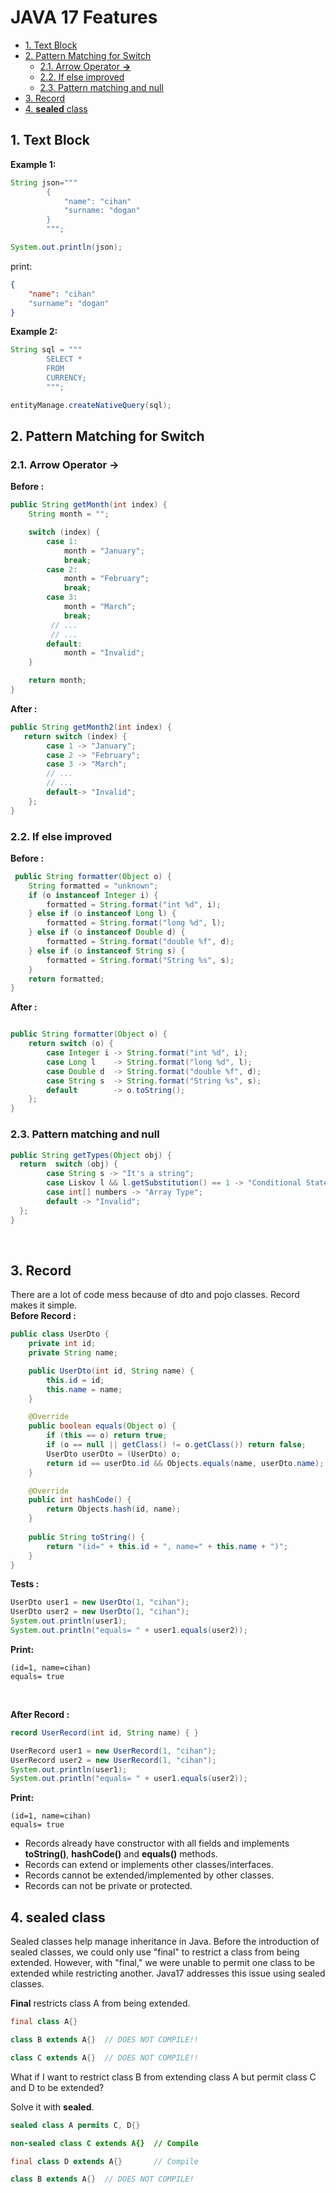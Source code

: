 
# JAVA 17 Features  <!-- omit in toc -->

- [1. Text Block](#1-text-block)
- [2. Pattern Matching for Switch](#2-pattern-matching-for-switch)
  - [2.1. Arrow Operator **-\>**](#21-arrow-operator--)
  - [2.2. If else improved](#22-if-else-improved)
  - [2.3. Pattern matching and null](#23-pattern-matching-and-null)
- [3. Record](#3-record)
- [4. **sealed** class](#4-sealed-class)



## 1. Text Block

**Example 1:**  
 
```java
String json="""
        {
            "name": "cihan"
            "surname: "dogan"
        }
        """;

System.out.println(json);
```

print:  
```json
{
    "name": "cihan"
    "surname": "dogan"
}
```

**Example 2:** 

```java
String sql = """
        SELECT *
        FROM
        CURRENCY;
        """;

entityManage.createNativeQuery(sql);
```


## 2. Pattern Matching for Switch 
### 2.1. Arrow Operator **->**
**Before :** 
```java
public String getMonth(int index) {
    String month = "";

    switch (index) {
        case 1:
            month = "January";
            break;
        case 2:
            month = "February";
            break;
        case 3:
            month = "March";
            break;
         // ...
         // ...
        default:
            month = "Invalid";
    }

    return month;
}
```

**After :** 
```java
public String getMonth2(int index) {
   return switch (index) {
        case 1 -> "January";
        case 2 -> "February";
        case 3 -> "March";
        // ...
        // ...
        default-> "Invalid";
    };
}
```

### 2.2. If else improved 
**Before :**

```java
 public String formatter(Object o) {
    String formatted = "unknown";
    if (o instanceof Integer i) {
        formatted = String.format("int %d", i);
    } else if (o instanceof Long l) {
        formatted = String.format("long %d", l);
    } else if (o instanceof Double d) {
        formatted = String.format("double %f", d);
    } else if (o instanceof String s) {
        formatted = String.format("String %s", s);
    }
    return formatted;
}
```

**After :**
```java

public String formatter(Object o) {
    return switch (o) {
        case Integer i -> String.format("int %d", i);
        case Long l    -> String.format("long %d", l);
        case Double d  -> String.format("double %f", d);
        case String s  -> String.format("String %s", s);
        default        -> o.toString();
    };
}
```

###  2.3. Pattern matching and null

```java
public String getTypes(Object obj) {
  return  switch (obj) {
        case String s -> "It's a string";
        case Liskov l && l.getSubstitution() == 1 -> "Conditional Statement";
        case int[] numbers -> "Array Type";
        default -> "Invalid";
  };
}
```

<br/>



## 3. Record

There are a lot of code mess because of dto and pojo classes. Record makes it simple.  
**Before Record :**

```java
public class UserDto {
    private int id;
    private String name;

    public UserDto(int id, String name) {
        this.id = id;
        this.name = name;
    }

    @Override
    public boolean equals(Object o) {
        if (this == o) return true;
        if (o == null || getClass() != o.getClass()) return false;
        UserDto userDto = (UserDto) o;
        return id == userDto.id && Objects.equals(name, userDto.name);
    }

    @Override
    public int hashCode() {
        return Objects.hash(id, name);
    }
    
    public String toString() {
        return "(id=" + this.id + ", name=" + this.name + ")";
    }
}
```
**Tests :** 
```java
UserDto user1 = new UserDto(1, "cihan");
UserDto user2 = new UserDto(1, "cihan");
System.out.println(user1);
System.out.println("equals= " + user1.equals(user2));
```
**Print:** 
```
(id=1, name=cihan)
equals= true
```

<br/>

**After Record :**

```java
record UserRecord(int id, String name) { }
```

```java
UserRecord user1 = new UserRecord(1, "cihan");
UserRecord user2 = new UserRecord(1, "cihan");
System.out.println(user1);
System.out.println("equals= " + user1.equals(user2));
```

**Print:**
```
(id=1, name=cihan)
equals= true
```

- Records already have constructor with all fields and implements **toString()**, **hashCode()** and **equals()** methods.
- Records can extend or implements other classes/interfaces.
- Records cannot be extended/implemented by other classes.
- Records can not be private or protected.



## 4. **sealed** class

Sealed classes help manage inheritance in Java. Before the introduction of sealed classes, we could only use "final" to
restrict a class from being extended. However, with "final," we were unable to permit one class to be extended while
restricting another.
Java17 addresses this issue using sealed classes.


**Final** restricts class A from being extended. 
```java
final class A{}

class B extends A{}  // DOES NOT COMPILE!!

class C extends A{}  // DOES NOT COMPILE!!
```

What if I want to restrict class B from extending class A but permit class C and D to be extended?

Solve it with **sealed**.

```java
sealed class A permits C, D{}

non-sealed class C extends A{}  // Compile

final class D extends A{}       // Compile

class B extends A{}  // DOES NOT COMPILE!
```


